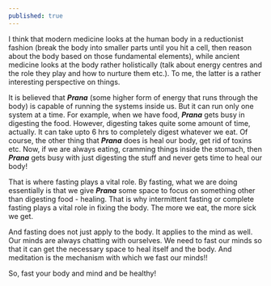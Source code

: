 ```yaml
---
published: true
---
```

I think that modern medicine looks at the human body in a reductionist fashion (break the body into smaller parts until you hit a cell, then reason about the body based on those fundamental elements), while ancient medicine looks at the body rather holistically (talk about energy centres and the role they play and how to nurture them etc.). To me, the latter is a rather interesting perspective on things.

It is believed that _**Prana**_ (some higher form of energy that runs through the body) is capable of running the systems inside us. But it can run only one system at a time. For example, when we have food, _**Prana**_ gets busy in digesting the food. However, digesting takes quite some amount of time, actually. It can take upto 6 hrs to completely digest whatever we eat. Of course, the other thing that _**Prana**_ does is heal our body, get rid of toxins etc. Now, if we are always eating, cramming things inside the stomach, then _**Prana**_ gets busy with just digesting the stuff and never gets time to heal our body!

That is where fasting plays a vital role. By fasting, what we are doing essentially is that we give _**Prana**_ some space to focus on something other than digesting food - healing. That is why intermittent fasting or complete fasting plays a vital role in fixing the body. The more we eat, the more sick we get.

And fasting does not just apply to the body. It applies to the mind as well. Our minds are always chatting with ourselves. We need to fast our minds so that it can get the necessary space to heal itself and the body.  And meditation is the mechanism with which we fast our minds!!

So, fast your body and mind and be healthy!
